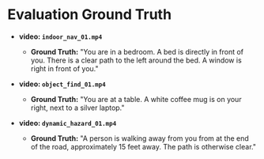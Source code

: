 # Evaluation Ground Truth

- **video: `indoor_nav_01.mp4`**
  - **Ground Truth:** "You are in a bedroom. A bed is directly in front of you. There is a clear path to the left around the bed. A window is right in front of you."

- **video: `object_find_01.mp4`**
  - **Ground Truth:** "You are at a table. A white coffee mug is on your right, next to a silver laptop."

- **video: `dynamic_hazard_01.mp4`**
  - **Ground Truth:** "A person is walking away from you from at the end of the road, approximately 15 feet away. The path is otherwise clear."